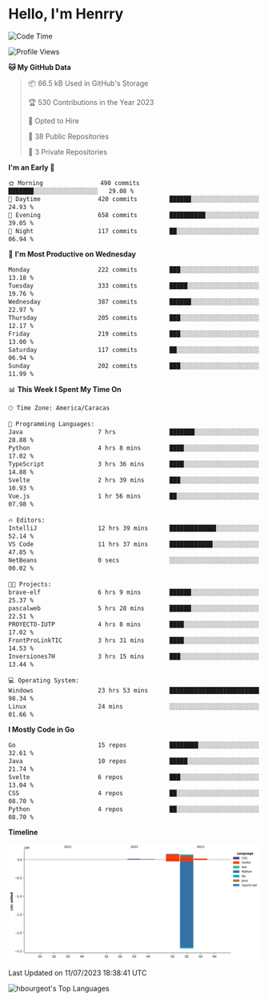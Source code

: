 # Hello, I'm Henrry

<!--START_SECTION:waka-->
![Code Time](http://img.shields.io/badge/Code%20Time-792%20hrs%201%20min-blue)

![Profile Views](http://img.shields.io/badge/Profile%20Views-13-blue)

**🐱 My GitHub Data** 

> 📦 66.5 kB Used in GitHub's Storage 
 > 
> 🏆 530 Contributions in the Year 2023
 > 
> 💼 Opted to Hire
 > 
> 📜 38 Public Repositories 
 > 
> 🔑 3 Private Repositories 
 > 
**I'm an Early 🐤** 

```text
🌞 Morning                490 commits         ███████░░░░░░░░░░░░░░░░░░   29.08 % 
🌆 Daytime                420 commits         ██████░░░░░░░░░░░░░░░░░░░   24.93 % 
🌃 Evening                658 commits         ██████████░░░░░░░░░░░░░░░   39.05 % 
🌙 Night                  117 commits         ██░░░░░░░░░░░░░░░░░░░░░░░   06.94 % 
```
📅 **I'm Most Productive on Wednesday** 

```text
Monday                   222 commits         ███░░░░░░░░░░░░░░░░░░░░░░   13.18 % 
Tuesday                  333 commits         █████░░░░░░░░░░░░░░░░░░░░   19.76 % 
Wednesday                387 commits         ██████░░░░░░░░░░░░░░░░░░░   22.97 % 
Thursday                 205 commits         ███░░░░░░░░░░░░░░░░░░░░░░   12.17 % 
Friday                   219 commits         ███░░░░░░░░░░░░░░░░░░░░░░   13.00 % 
Saturday                 117 commits         ██░░░░░░░░░░░░░░░░░░░░░░░   06.94 % 
Sunday                   202 commits         ███░░░░░░░░░░░░░░░░░░░░░░   11.99 % 
```


📊 **This Week I Spent My Time On** 

```text
🕑︎ Time Zone: America/Caracas

💬 Programming Languages: 
Java                     7 hrs               ███████░░░░░░░░░░░░░░░░░░   28.88 % 
Python                   4 hrs 8 mins        ████░░░░░░░░░░░░░░░░░░░░░   17.02 % 
TypeScript               3 hrs 36 mins       ████░░░░░░░░░░░░░░░░░░░░░   14.88 % 
Svelte                   2 hrs 39 mins       ███░░░░░░░░░░░░░░░░░░░░░░   10.93 % 
Vue.js                   1 hr 56 mins        ██░░░░░░░░░░░░░░░░░░░░░░░   07.98 % 

🔥 Editors: 
IntelliJ                 12 hrs 39 mins      █████████████░░░░░░░░░░░░   52.14 % 
VS Code                  11 hrs 37 mins      ████████████░░░░░░░░░░░░░   47.85 % 
NetBeans                 0 secs              ░░░░░░░░░░░░░░░░░░░░░░░░░   00.02 % 

🐱‍💻 Projects: 
brave-elf                6 hrs 9 mins        ██████░░░░░░░░░░░░░░░░░░░   25.37 % 
pascalweb                5 hrs 28 mins       ██████░░░░░░░░░░░░░░░░░░░   22.51 % 
PROYECTO-IUTP            4 hrs 8 mins        ████░░░░░░░░░░░░░░░░░░░░░   17.02 % 
FrontProLinkTIC          3 hrs 31 mins       ████░░░░░░░░░░░░░░░░░░░░░   14.53 % 
Inversiones7H            3 hrs 15 mins       ███░░░░░░░░░░░░░░░░░░░░░░   13.44 % 

💻 Operating System: 
Windows                  23 hrs 53 mins      █████████████████████████   98.34 % 
Linux                    24 mins             ░░░░░░░░░░░░░░░░░░░░░░░░░   01.66 % 
```

**I Mostly Code in Go** 

```text
Go                       15 repos            ████████░░░░░░░░░░░░░░░░░   32.61 % 
Java                     10 repos            █████░░░░░░░░░░░░░░░░░░░░   21.74 % 
Svelte                   6 repos             ███░░░░░░░░░░░░░░░░░░░░░░   13.04 % 
CSS                      4 repos             ██░░░░░░░░░░░░░░░░░░░░░░░   08.70 % 
Python                   4 repos             ██░░░░░░░░░░░░░░░░░░░░░░░   08.70 % 
```



**Timeline**

![Lines of Code chart](https://raw.githubusercontent.com/hbourgeot/hbourgeot/main/assets/bar_graph.png)


 Last Updated on 11/07/2023 18:38:41 UTC
<!--END_SECTION:waka-->

![hbourgeot's Top Languages](https://github-readme-stats.vercel.app/api/top-langs/?username=hbourgeot&theme=transparent&show_icons=true&hide_border=false&layout=donut&hide=css)
